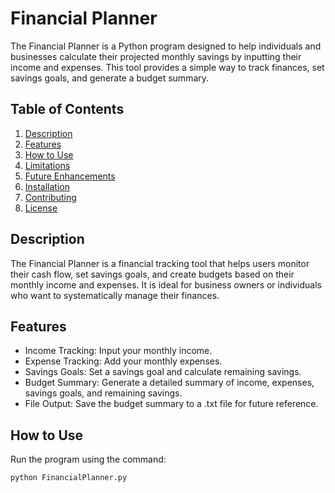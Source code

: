 # Financial Planner

The Financial Planner is a Python program designed to help individuals and businesses calculate their projected monthly savings by inputting their income and expenses. This tool provides a simple way to track finances, set savings goals, and generate a budget summary.

## Table of Contents
1. [Description](#description)
2. [Features](#features)
3. [How to Use](#how-to-use)
4. [Limitations](#limitations)
5. [Future Enhancements](#future-enhancements)
6. [Installation](#installation)
7. [Contributing](#contributing)
8. [License](#license)

## Description
The Financial Planner is a financial tracking tool that helps users monitor their cash flow, set savings goals, and create budgets based on their monthly income and expenses. It is ideal for business owners or individuals who want to systematically manage their finances.

## Features
- Income Tracking: Input your monthly income.
- Expense Tracking: Add your monthly expenses.
- Savings Goals: Set a savings goal and calculate remaining savings.
- Budget Summary: Generate a detailed summary of income, expenses, savings goals, and remaining savings.
- File Output: Save the budget summary to a .txt file for future reference.

## How to Use
Run the program using the command:
```bash
python FinancialPlanner.py
